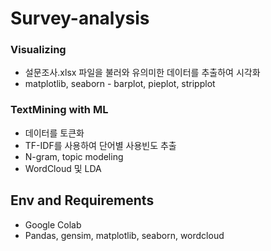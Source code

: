 # Survey-analysis
### Visualizing
* 설문조사.xlsx 파일을 불러와 유의미한 데이터를 추출하여 시각화
* matplotlib, seaborn - barplot, pieplot, stripplot

### TextMining with ML
* 데이터를 토큰화
* TF-IDF를 사용하여 단어별 사용빈도 추출
* N-gram, topic modeling
* WordCloud 및 LDA

## Env and Requirements
* Google Colab
* Pandas, gensim, matplotlib, seaborn, wordcloud
